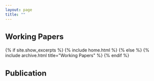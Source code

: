 ```yaml
---
layout: page
title: ""
---
```


<h2 style="font-size:24px;">Working Papers</h2>

{% if site.show_excerpts %}
  {% include home.html %}
{% else %}
  {% include archive.html title="Working Papers" %}
{% endif %}

<h2 style="font-size:24px;">Publication</h2>

